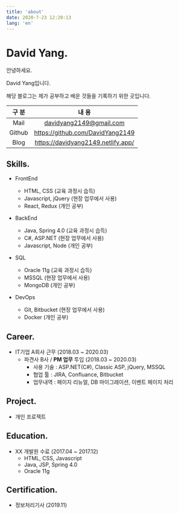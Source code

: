 ```yaml
---
title: 'about'
date: 2020-7-23 12:20:13
lang: 'en'
---
```


# David Yang.

안녕하세요.

David Yang입니다.

해당 블로그는 제가 공부하고 배운 것들을 기록하기 위한 곳입니다.

| 구 분  |               내 용                |
| :----: | :--------------------------------: |
|  Mail  |      davidyang2149@gmail.com       |
| Github |  https://github.com/DavidYang2149  |
|  Blog  | https://davidyang2149.netlify.app/ |

## Skills.

- FrontEnd

  - HTML, CSS (교육 과정시 습득)
  - Javascript, jQuery (현장 업무에서 사용)
  - React, Redux (개인 공부)

- BackEnd

  - Java, Spring 4.0 (교육 과정시 습득)
  - C#, ASP.NET (현장 업무에서 사용)
  - Javascript, Node (개인 공부)

- SQL

  - Oracle 11g (교육 과정시 습득)
  - MSSQL (현장 업무에서 사용)
  - MongoDB (개인 공부)

- DevOps

  - Git, Bitbucket (현장 업무에서 사용)
  - Docker (개인 공부)

## Career.

- IT기업 A회사 근무 (2018.03 ~ 2020.03)
  - 파견사 B사 / **PM 업무** 투입 (2018.03 ~ 2020.03)
    - 사용 기술 : ASP.NET(C#), Classic ASP, jQuery, MSSQL
    - 협업 툴 : JIRA, Confluance, Bitbucket
    - 업무내역 : 페이지 리뉴얼, DB 마이그레이션, 이벤트 페이지 처리

## Project.

- 개인 프로젝트

## Education.

- XX 개발원 수료 (2017.04 ~ 2017.12)
  - HTML, CSS, Javascript
  - Java, JSP, Spring 4.0
  - Oracle 11g

## Certification.

- 정보처리기사 (2019.11)
